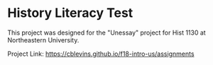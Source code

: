 # History Literacy Test

This project was designed for the "Unessay" project for Hist 1130 at
Northeastern University.

Project Link:
https://cblevins.github.io/f18-intro-us/assignments 
